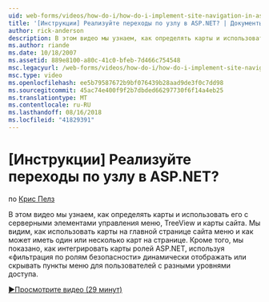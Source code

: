 ```yaml
---
uid: web-forms/videos/how-do-i/how-do-i-implement-site-navigation-in-aspnet
title: '[Инструкции] Реализуйте переходы по узлу в ASP.NET? | Документы Майкрософт'
author: rick-anderson
description: В этом видео мы узнаем, как определять карты и использовать его с серверными элементами управления меню, TreeView и карты сайта. Мы узнаем, как использовать карты на главной странице...
ms.author: riande
ms.date: 10/18/2007
ms.assetid: 889e8100-a80c-41c0-bfeb-7d466c754548
msc.legacyurl: /web-forms/videos/how-do-i/how-do-i-implement-site-navigation-in-aspnet
msc.type: video
ms.openlocfilehash: ee5b79587672b9bf076439b28aad9de3f0c7dd98
ms.sourcegitcommit: 45ac74e400f9f2b7dbded66297730f6f14a4eb25
ms.translationtype: MT
ms.contentlocale: ru-RU
ms.lasthandoff: 08/16/2018
ms.locfileid: "41829391"
---
```

<a name="how-do-i-implement-site-navigation-in-aspnet"></a>[Инструкции] Реализуйте переходы по узлу в ASP.NET?
====================
по [Крис Пелз](https://twitter.com/chrispels)

В этом видео мы узнаем, как определять карты и использовать его с серверными элементами управления меню, TreeView и карты сайта. Мы видим, как использовать карты на главной странице сайта меню и как может иметь один или несколько карт на странице. Кроме того, мы показано, как интегрировать карты ролей ASP.NET, используя «фильтрация по ролям безопасности» динамически отображать или скрывать пункты меню для пользователей с разными уровнями доступа.

[&#9654;Просмотрите видео (29 минут)](https://channel9.msdn.com/Blogs/ASP-NET-Site-Videos/how-do-i-implement-site-navigation-in-aspnet)
